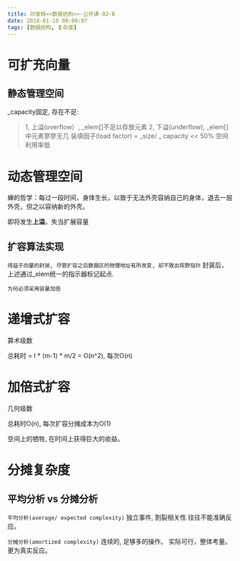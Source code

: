 ```yaml
---
title: 邓俊辉<<数据结构>>-公开课-02-B
date: 2018-01-10 00:09:07
tags: [数据结构, 复杂度]
---
```


# 可扩充向量

## 静态管理空间

_capacity固定, 存在不足:
> 1, 上溢(overflow）, _elem[]不足以存放元素
> 2, 下溢(underflow), _elem[]中元素寥寥无几
装填因子(load factor) = _size/ _ capacity << 50% 空间利用率低

# 动态管理空间

蝉的哲学：每过一段时间，身体生长，以致于无法外壳容纳自己的身体，退去一层外壳，但之以容纳新的外壳。

即将发生**上溢**，失当扩展容量

## 扩容算法实现

`得益于向量的封装, 尽管扩容之后数据区的物理地址有所改变, 却不致出现野指针`
封装后，上述通过_elem统一的指示器标记起点.

`为何必须采用容量加倍`

# 递增式扩容

算术级数

总耗时 = I * (m-1) * m/2 = O(n^2), 每次O(n)

# 加倍式扩容

几何级数

总耗时O(n), 每次扩容分摊成本为O(1)

空间上的牺牲, 在时间上获得巨大的收益。

# 分摊复杂度 

## 平均分析 vs 分摊分析
`平均分析(average/ expected complexity)`
独立事件, 割裂相关性
往往不能准确反应。


`分摊分析(amortized complexity)`
连续的, 足够多的操作。
实际可行，整体考量。
更为真实反应。
